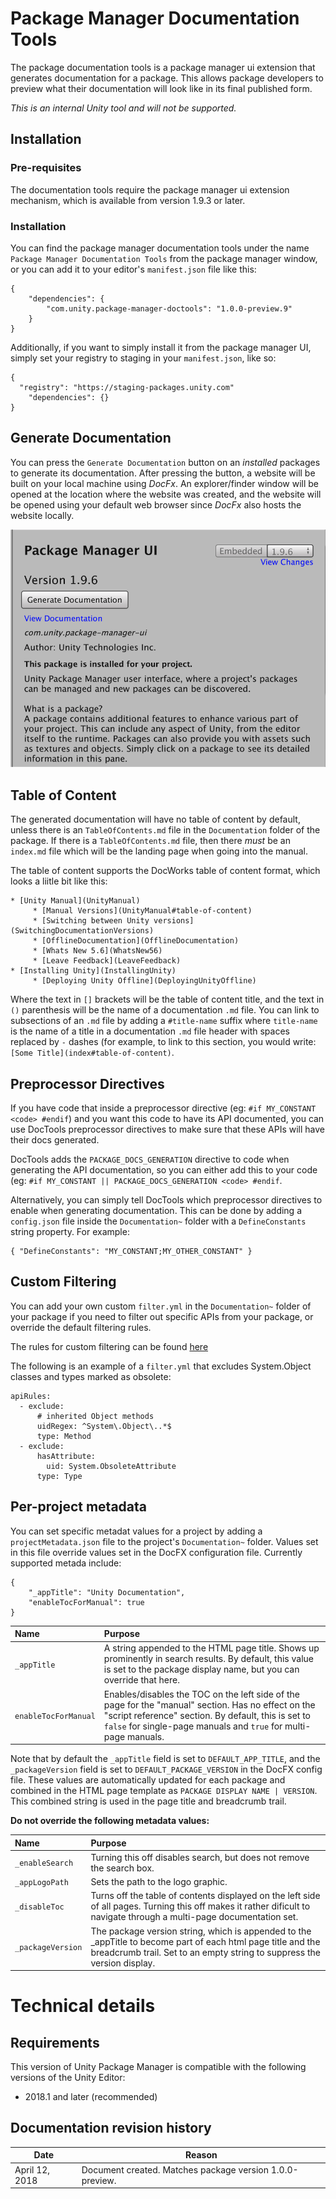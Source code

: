 # Package Manager Documentation Tools
The package documentation tools is a package manager ui extension that generates documentation for a package. This allows package developers to preview what their documentation will look like in its final published form.

*This is an internal Unity tool and will not be supported.*

<a name="Install"></a>
## Installation

### Pre-requisites
The documentation tools require the package manager ui extension mechanism, which is available from version 1.9.3 or later.

### Installation
You can find the package manager documentation tools under the name `Package Manager Documentation Tools` from the package manager window, or you can add it to your editor's `manifest.json` file like this:

```
{
    "dependencies": {
        "com.unity.package-manager-doctools": "1.0.0-preview.9"
    }
}
```

Additionally, if you want to simply install it from the package manager UI, simply set your registry to staging in your `manifest.json`, like so:

```
{
  "registry": "https://staging-packages.unity.com"
    "dependencies": {}
}
```

<a name="Generate"></a>
## Generate Documentation
You can press the `Generate Documentation` button on an _installed_ packages to generate its documentation. After pressing the button, a website will be built on your local machine using _DocFx_. An explorer/finder window will be opened at the location where the website was created, and the website will be opened using your default web browser since _DocFx_ also hosts the website locally.

![Update button](Images/Generate.png)

## Table of Content
The generated documentation will have no table of content by default, unless there is an `TableOfContents.md` file in the `Documentation` folder of the package. If there is a `TableOfContents.md` file, then there _must_ be an `index.md` file
which will be the landing page when going into the manual.

The table of content supports the DocWorks table of content format, which looks a liitle bit like this:

```
* [Unity Manual](UnityManual)
     * [Manual Versions](UnityManual#table-of-content)
     * [Switching between Unity versions](SwitchingDocumentationVersions)
     * [OfflineDocumentation](OfflineDocumentation)
     * [Whats New 5.6](WhatsNew56)
     * [Leave Feedback](LeaveFeedback)
* [Installing Unity](InstallingUnity)
     * [Deploying Unity Offline](DeployingUnityOffline)
```

Where the text in `[]` brackets will be the table of content title, and the text in `()` parenthesis will be the name of a documentation `.md` file. You can link to subsections of an `.md` file by adding a `#title-name` suffix
where `title-name` is the name of a title in a documentation `.md` file header with spaces replaced by `-` dashes (for example, to link to this section, you would write: ```[Some Title](index#table-of-content)```.

<a name="Preprocessor"></a>
## Preprocessor Directives
If you have code that inside a preprocessor directive (eg: `#if MY_CONSTANT <code> #endif`) and you want this code to have its API documented, you can use DocTools preprocessor directives to make sure that these APIs will have their docs generated.

DocTools adds the `PACKAGE_DOCS_GENERATION` directive to code when generating the API documentation, so you can either add this to your code (eg: `#if MY_CONSTANT || PACKAGE_DOCS_GENERATION <code> #endif`.

Alternatively, you can simply tell DocTools which preprocessor directives to enable when generating documentation. This can be done by adding a `config.json` file inside the `Documentation~` folder with a `DefineConstants` string property. For example:

```
{ "DefineConstants": "MY_CONSTANT;MY_OTHER_CONSTANT" }
```

## Custom Filtering

You can add your own custom `filter.yml` in the `Documentation~` folder of your package if you need to filter out specific APIs from your package, or override
the default filtering rules.

The rules for custom filtering can be found [here](https://dotnet.github.io/docfx/tutorial/howto_filter_out_unwanted_apis_attributes.html)

The following is an example of a `filter.yml` that excludes System.Object classes and types marked as obsolete:

```
apiRules:
  - exclude:
      # inherited Object methods
      uidRegex: ^System\.Object\..*$
      type: Method
  - exclude:
      hasAttribute:
        uid: System.ObsoleteAttribute
      type: Type
```

## Per-project metadata

You can set specific metadat values for a project by adding a `projectMetadata.json` file to the project's `Documentation~` folder. Values set in this file override values set in the DocFX configuration file. Currently supported metada include:

```
{
    "_appTitle": "Unity Documentation",
    "enableTocForManual": true
}
```

| Name | Purpose |
| :------- | :---------- |
| `_appTitle` | A string appended to the HTML page title. Shows up prominently in search results. By default, this value is set to the package display name, but you can override that here.|
| `enableTocForManual` | Enables/disables the TOC on the left side of the page for the "manual" section. Has no effect on the "script reference" section. By default, this is set to `false` for single-page manuals and `true` for multi-page manuals. |

Note that by default the `_appTitle` field is set to  `DEFAULT_APP_TITLE`, and the `_packageVersion` field is set to `DEFAULT_PACKAGE_VERSION` in the DocFX config file. These values are automatically updated for each package and combined in the HTML page template as `PACKAGE DISPLAY NAME | VERSION`. This combined string is used in the page title and breadcrumb trail.

**Do not override the following metadata values:**

| Name | Purpose |
| :------- | :---------- |
| `_enableSearch` | Turning this off disables search, but does not remove the search box. |
| `_appLogoPath` | Sets the path to the logo graphic. |
| `_disableToc` | Turns off the table of contents displayed on the left side of all pages. Turning this off makes it rather dificult to navigate through a multi-page documentation set. |
| `_packageVersion` | The package version string, which is appended to the _appTitle to become part of each html page title and the breadcrumb trail. Set to an empty string to suppress the version display. |

# Technical details

## Requirements

This version of Unity Package Manager is compatible with the following versions of the Unity Editor:

* 2018.1 and later (recommended)

## Documentation revision history
|Date|Reason|
|---|---|
|April 12, 2018|Document created. Matches package version 1.0.0-preview.|
